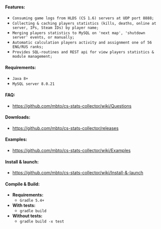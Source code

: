 #### **Features:**
* `Consuming game logs from HLDS (CS 1.6) servers at UDP port 8888;`
* `Collecting & caching players statistics (kills, deaths, online at server, IPs, Steam IDs) by player name;`
* `Merging players statistics to MySQL on 'next map', 'shutdown server' events, or manually;`
* `Automatic calculation players activity and assignment one of 56 ENG/RUS ranks;`
* `Provides SQL-routines and REST api for view players statistics & module management;`

#### **Requirements:**
* `Java 8+`
* `MySQL server 8.0.21`

#### **FAQ:**
* https://github.com/mbto/cs-stats-collector/wiki/Questions

#### **Downloads:**
* https://github.com/mbto/cs-stats-collector/releases

#### **Examples:**
* https://github.com/mbto/cs-stats-collector/wiki/Examples

#### **Install & launch:**
* https://github.com/mbto/cs-stats-collector/wiki/Install-&-launch

#### **Compile & Build:**
* **Requirements:**
    * `Gradle 5.4+`
* **With tests:**
    * `gradle build`
* **Without tests:**
    * `gradle build -x test`
